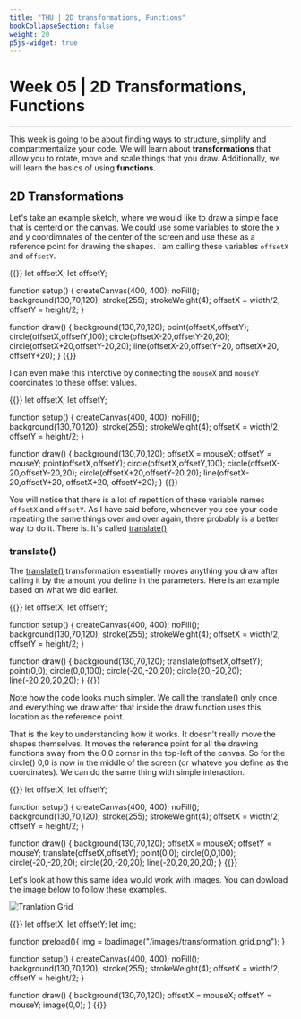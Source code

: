 ```yaml
---
title: "THU | 2D transformations, Functions"
bookCollapseSection: false
weight: 20
p5js-widget: true
---
```


# Week 05 | 2D Transformations, Functions

---

This week is going to be about finding ways to structure, simplify and compartmentalize your code. We will learn about **transformations** that allow you to rotate, move and scale things that you draw. Additionally, we will learn the basics of using **functions**.

## 2D Transformations

Let's take an example sketch, where we would like to draw a simple face that is centerd on the canvas. We could use some variables to store the x and y coordimnates of the center of the screen and use these as a reference point for drawing the shapes. I am calling these variables ```offsetX``` and ```offsetY```.

{{<p5js autoplay=1 width="400" height="400">}}
let offsetX;
let offsetY;

function setup() {
  createCanvas(400, 400);
  noFill();
  background(130,70,120);
  stroke(255);
  strokeWeight(4);
  offsetX = width/2;
  offsetY = height/2;
}

function draw() {
  background(130,70,120);
  point(offsetX,offsetY);
  circle(offsetX,offsetY,100);
  circle(offsetX-20,offsetY-20,20);
  circle(offsetX+20,offsetY-20,20);
  line(offsetX-20,offsetY+20, offsetX+20, offsetY+20);
}
{{</p5js >}}

I can even make this interctive by connecting the ```mouseX``` and ```mouseY``` coordinates to these offset values.

{{<p5js autoplay=1 width="400" height="400">}}
let offsetX;
let offsetY;

function setup() {
  createCanvas(400, 400);
  noFill();
  background(130,70,120);
  stroke(255);
  strokeWeight(4);
  offsetX = width/2;
  offsetY = height/2;
}

function draw() {
  background(130,70,120);
  offsetX = mouseX;
  offsetY = mouseY;
  point(offsetX,offsetY);
  circle(offsetX,offsetY,100);
  circle(offsetX-20,offsetY-20,20);
  circle(offsetX+20,offsetY-20,20);
  line(offsetX-20,offsetY+20, offsetX+20, offsetY+20);
}
{{</p5js >}}

You will notice that there is a lot of repetition of these variable names ```offsetX``` and ```offsetY```. As I have said before, whenever you see your code repeating the same things over and over again, there probably is a better way to do it. There is. It's called [translate()](https://p5js.org/reference/#/p5/translate).

### translate()

The [translate()](https://p5js.org/reference/#/p5/translate) transformation essentially moves anything you draw after calling it by the amount you define in the parameters. Here is an example based on what we did earlier.

{{<p5js autoplay=1 width="400" height="400">}}
let offsetX;
let offsetY;

function setup() {
  createCanvas(400, 400);
  noFill();
  background(130,70,120);
  stroke(255);
  strokeWeight(4);
  offsetX = width/2;
  offsetY = height/2;
}

function draw() {
  background(130,70,120);
  translate(offsetX,offsetY);
  point(0,0);
  circle(0,0,100);
  circle(-20,-20,20);
  circle(20,-20,20);
  line(-20,20,20,20);
}
{{</p5js >}}

Note how the code looks much simpler. We call the translate() only once and everything we draw after that inside the draw function uses this location as the reference point.

That is the key to understanding how it works. It doesn't really move the shapes themselves. It moves the reference point for all the drawing functions away from the 0,0 corner in the top-left of the canvas. So for the circle() 0,0 is now in the middle of the screen (or whateve you define as the coordinates). We can do the same thing with simple interaction.

{{<p5js autoplay=1 width="400" height="400">}}
let offsetX;
let offsetY;

function setup() {
  createCanvas(400, 400);
  noFill();
  background(130,70,120);
  stroke(255);
  strokeWeight(4);
  offsetX = width/2;
  offsetY = height/2;
}

function draw() {
  background(130,70,120);
  offsetX = mouseX;
  offsetY = mouseY;
  translate(offsetX,offsetY);
  point(0,0);
  circle(0,0,100);
  circle(-20,-20,20);
  circle(20,-20,20);
  line(-20,20,20,20);
}
{{</p5js >}}

Let's look at how this same idea would work with images. You can dowload the image below to follow these examples.

![Tranlation Grid](../img/transformation_grid.png)

{{<p5js autoplay=1 width="400" height="400">}}
let offsetX;
let offsetY;
let img;

function preload(){
  img = loadimage("/images/transformation_grid.png");
}

function setup() {
  createCanvas(400, 400);
  noFill();
  background(130,70,120);
  stroke(255);
  strokeWeight(4);
  offsetX = width/2;
  offsetY = height/2;
}

function draw() {
  background(130,70,120);
  offsetX = mouseX;
  offsetY = mouseY;
  image(0,0);
}
{{</p5js >}}